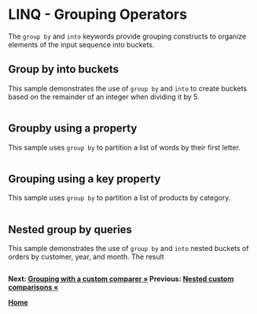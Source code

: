 # LINQ - Grouping Operators

The `group by` and `into` keywords provide grouping constructs to organize elements of the input sequence into buckets.

## Group by into buckets

This sample demonstrates the use of `group by` and `into` to create buckets based on the remainder of an integer when dividing it by 5.

``` cs --region groupby-syntax --source-file ../src/Groupings.cs --project ../src/Try101LinqSamples.csproj
```

## Groupby using a property

This sample uses `group by` to partition a list of words by their first letter.

``` cs --region groupby-property --source-file ../src/Groupings.cs --project ../src/Try101LinqSamples.csproj
```

## Grouping using a key property

This sample uses `group by` to partition a list of products by category.

``` cs --region groupby-category --source-file ../src/Groupings.cs --project ../src/Try101LinqSamples.csproj
```

## Nested group by queries

This sample demonstrates the use of `group by` and `into` nested buckets of orders by customer, year, and month. The result 

``` cs --region nested-groupby --source-file ../src/Groupings.cs --project ../src/Try101LinqSamples.csproj
```

**Next: [Grouping with a custom comparer &raquo;](./groupings-2.md) Previous: [Nested custom comparisons &laquo;](./orderings-5.md)**

**[Home](../README.md)**
